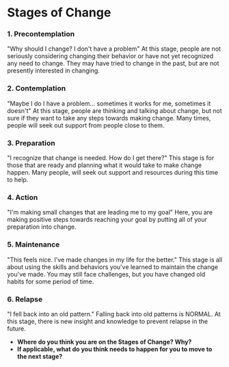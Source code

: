 # Stages of Change
### 1. Precontemplation
"Why should I change? I don't have a problem" 
At this stage, people are not seriously considering changing their behavior or have not yet recognized any need to change. They may have tried to change in the past, but are not presently interested in changing.

### 2. Contemplation
"Maybe I do I have a problem... sometimes it works for me, sometimes it doesn't"
At this stage, people are thinking and talking about change, but not sure if they want to take any steps towards making change. Many times, people will seek out support from people close to them.

### 3. Preparation
"I recognize that change is needed. How do I get there?"
This stage is for those that are ready and planning what it would take to make change happen. Many people, will seek out support and resources during this time to help.

### 4. Action
"I'm making small changes that are leading me to my goal"
Here, you are making positive steps towards reaching your goal by putting all of your preparation into change.

### 5. Maintenance
"This feels nice. I've made changes in my life for the better."
This stage is all about using the skills and behaviors you've learned to maintain the change you've made. You may still face challenges, but you have changed old habits for some period of time.

### 6. Relapse
"I fell back into an old pattern."
Falling back into old patterns is NORMAL. At this stage, there is new insight and knowledge to prevent relapse in the future.

* **Where do you think you are on the Stages of Change? Why?**
* **If applicable, what do you think needs to happen for you to move to the next stage?**
